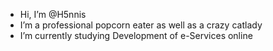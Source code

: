 - Hi, I’m @H5nnis
- I’m a professional popcorn eater as well as a crazy catlady
- I’m currently studying Development of e-Services online

<!---
H5nnis/H5nnis is a ✨ special ✨ repository because its `README.md` (this file) appears on your GitHub profile.
You can click the Preview link to take a look at your changes.
--->
